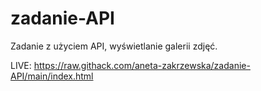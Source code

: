 # zadanie-API
Zadanie z użyciem API, wyświetlanie galerii zdjęć.

LIVE: https://raw.githack.com/aneta-zakrzewska/zadanie-API/main/index.html
